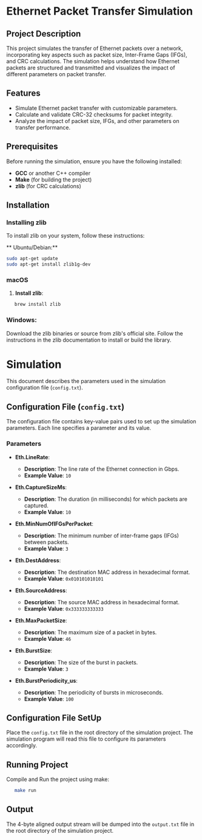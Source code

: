 # Ethernet Packet Transfer Simulation

## Project Description

This project simulates the transfer of Ethernet packets over a network, incorporating key aspects such as packet size, Inter-Frame Gaps (IFGs), and CRC calculations. The simulation helps understand how Ethernet packets are structured and transmitted and visualizes the impact of different parameters on packet transfer.

## Features

- Simulate Ethernet packet transfer with customizable parameters.
- Calculate and validate CRC-32 checksums for packet integrity.
- Analyze the impact of packet size, IFGs, and other parameters on transfer performance.

## Prerequisites

Before running the simulation, ensure you have the following installed:

- **GCC** or another C++ compiler
- **Make** (for building the project)
- **zlib** (for CRC calculations)

## Installation

### Installing zlib

To install zlib on your system, follow these instructions:

** Ubuntu/Debian:**

```bash
sudo apt-get update
sudo apt-get install zlib1g-dev
```

### macOS

1. **Install zlib**:  
```bash
   brew install zlib
```
### Windows:

Download the zlib binaries or source from zlib's official site.
Follow the instructions in the zlib documentation to install or build the library.

# Simulation

This document describes the parameters used in the simulation configuration file (`config.txt`).

## Configuration File (`config.txt`)

The configuration file contains key-value pairs used to set up the simulation parameters. Each line specifies a parameter and its value.

### Parameters

- **Eth.LineRate**: 
  - **Description**: The line rate of the Ethernet connection in Gbps.
  - **Example Value**: `10`

- **Eth.CaptureSizeMs**: 
  - **Description**: The duration (in milliseconds) for which packets are captured.
  - **Example Value**: `10`

- **Eth.MinNumOfIFGsPerPacket**: 
  - **Description**: The minimum number of inter-frame gaps (IFGs) between packets.
  - **Example Value**: `3`

- **Eth.DestAddress**: 
  - **Description**: The destination MAC address in hexadecimal format.
  - **Example Value**: `0x010101010101`

- **Eth.SourceAddress**: 
  - **Description**: The source MAC address in hexadecimal format.
  - **Example Value**: `0x333333333333`

- **Eth.MaxPacketSize**: 
  - **Description**: The maximum size of a packet in bytes.
  - **Example Value**: `46`

- **Eth.BurstSize**: 
  - **Description**: The size of the burst in packets.
  - **Example Value**: `3`

- **Eth.BurstPeriodicity_us**: 
  - **Description**: The periodicity of bursts in microseconds.
  - **Example Value**: `100`

## Configuration File SetUp
Place the `config.txt` file in the root directory of the simulation project. The simulation program will read this file to configure its parameters accordingly.

## Running Project
Compile and Run the project using make:
```bash
   make run
```

## Output
The 4-byte aligned output stream will be dumped into the `output.txt` file in the root directory of the simulation project.